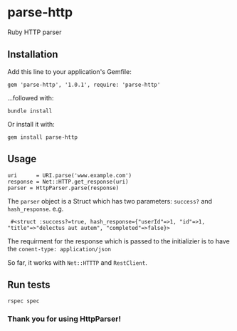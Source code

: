 # parse-http
Ruby HTTP parser

## Installation
Add this line to your application's Gemfile:

```
gem 'parse-http', '1.0.1', require: 'parse-http'
```

...followed with:
```
bundle install
```

Or install it with:
```
gem install parse-http
```

## Usage
```
uri      = URI.parse('www.example.com')
response = Net::HTTP.get_response(uri)
parser = HttpParser.parse(response)
```

The `parser` object is a Struct which has two parameters: `success?` and `hash_response`. e.g.

```
 #<struct :success?=true, hash_response={"userId"=>1, "id"=>1, "title"=>"delectus aut autem", "completed"=>false}> 
```

The requirment for the response which is passed to the initializier is to have the `conent-type: application/json`

So far, it works with `Net::HTTTP` and `RestClient`.

## Run tests

```
rspec spec
```

### Thank you for using HttpParser!


